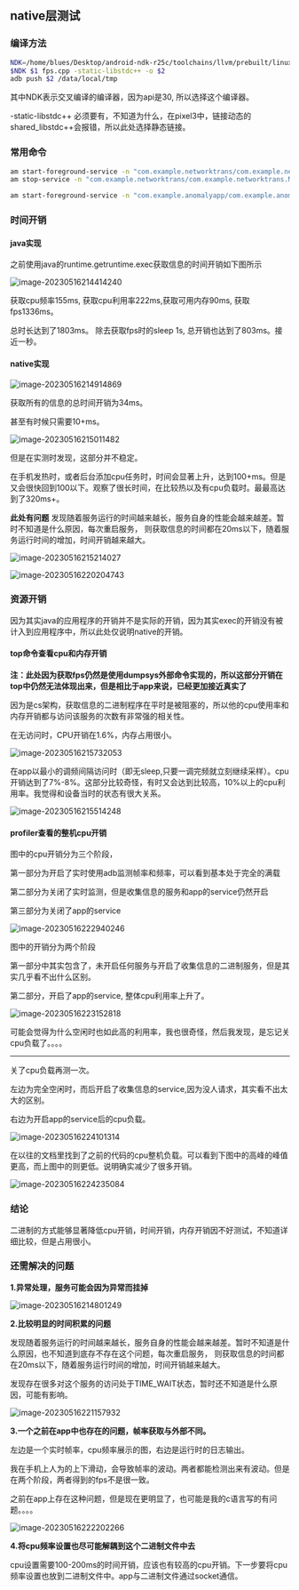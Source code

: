 ## native层测试

### 编译方法

```bash
NDK=/home/blues/Desktop/android-ndk-r25c/toolchains/llvm/prebuilt/linux-x86_64/bin/aarch64-linux-android30-clang++ 
$NDK $1 fps.cpp -static-libstdc++ -o $2
adb push $2 /data/local/tmp
```

其中NDK表示交叉编译的编译器，因为api是30, 所以选择这个编译器。

-static-libstdc++ 必须要有，不知道为什么，在pixel3中，链接动态的shared_libstdc++会报错，所以此处选择静态链接。



### 常用命令

```bash
am start-foreground-service -n "com.example.networktrans/com.example.networktrans.MyService"
am stop-service -n "com.example.networktrans/com.example.networktrans.MyService"

am start-foreground-service -n "com.example.anomalyapp/com.example.anomalyapp.ComputeService"
```



### 时间开销

#### java实现

之前使用java的runtime.getruntime.exec获取信息的时间开销如下图所示

![image-20230516214414240](assets/image-20230516214414240.png)

获取cpu频率155ms, 获取cpu利用率222ms,获取可用内存90ms, 获取fps1336ms。

总时长达到了1803ms。 除去获取fps时的sleep 1s, 总开销也达到了803ms。接近一秒。

#### native实现

![image-20230516214914869](assets/image-20230516214914869.png)

获取所有的信息的总时间开销为34ms。

甚至有时候只需要10+ms。

![image-20230516215011482](assets/image-20230516215011482.png)

但是在实测时发现，这部分并不稳定。

在手机发热时，或者后台添加cpu任务时，时间会显著上升，达到100+ms。但是又会很快回到100以下。观察了很长时间，在比较热以及有cpu负载时。最最高达到了320ms+。

**此处有问题** 发现随着服务运行的时间越来越长，服务自身的性能会越来越差。暂时不知道是什么原因，每次重启服务， 则获取信息的时间都在20ms以下，随着服务运行时间的增加，时间开销越来越大。

![image-20230516215214027](assets/image-20230516215214027.png)

![image-20230516220204743](assets/image-20230516220204743.png)

### 资源开销

因为其实java的应用程序的开销并不是实际的开销，因为其实exec的开销没有被计入到应用程序中，所以此处仅说明native的开销。

#### top命令查看cpu和内存开销

**注：此处因为获取fps仍然是使用dumpsys外部命令实现的，所以这部分开销在top中仍然无法体现出来，但是相比于app来说，已经更加接近真实了**



因为是cs架构，获取信息的二进制程序在平时是被阻塞的，所以他的cpu使用率和内存开销都与访问该服务的次数有非常强的相关性。

在无访问时，CPU开销在1.6%，内存占用很小。

![image-20230516215732053](assets/image-20230516215732053.png)



在app以最小的调频间隔访问时（即无sleep,只要一调完频就立刻继续采样）。cpu开销达到了7%-8%。这部分比较奇怪，有时又会达到比较高，10%以上的cpu利用率。我觉得和设备当时的状态有很大关系。

![image-20230516215514248](assets/image-20230516215514248.png)



#### profiler查看的整机cpu开销

图中的cpu开销分为三个阶段，

第一部分为开启了实时使用adb监测帧率和频率，可以看到基本处于完全的满载

第二部分为关闭了实时监测，但是收集信息的服务和app的service仍然开启

第三部分为关闭了app的service

![image-20230516222940246](assets/image-20230516222940246.png)



图中的开销分为两个阶段

第一部分中其实包含了，未开启任何服务与开启了收集信息的二进制服务，但是其实几乎看不出什么区别。

第二部分，开启了app的service, 整体cpu利用率上升了。

![image-20230516223152818](assets/image-20230516223152818.png)



可能会觉得为什么空闲时也如此高的利用率，我也很奇怪，然后我发现，是忘记关cpu负载了。。。。



--------

关了cpu负载再测一次。

左边为完全空闲时，而后开启了收集信息的service,因为没人请求，其实看不出太大的区别。

右边为开启app的service后的cpu负载。

![image-20230516224101314](assets/image-20230516224101314.png)



在以往的文档里找到了之前的代码的cpu整机负载。可以看到下图中的高峰的峰值更高，而上图中的则更低。说明确实减少了很多开销。

![image-20230516224235084](assets/image-20230516224235084.png)





### 结论

二进制的方式能够显著降低cpu开销，时间开销，内存开销因不好测试，不知道详细比较，但是占用很小。



### 还需解决的问题

**1.异常处理，服务可能会因为异常而挂掉**

![image-20230516214801249](assets/image-20230516214801249.png)



**2.比较明显的时间积累的问题**

发现随着服务运行的时间越来越长，服务自身的性能会越来越差。暂时不知道是什么原因，也不知道到底存不存在这个问题，每次重启服务， 则获取信息的时间都在20ms以下，随着服务运行时间的增加，时间开销越来越大。

发现存在很多对这个服务的访问处于TIME_WAIT状态，暂时还不知道是什么原因，可能有影响。

![image-20230516221157932](assets/image-20230516221157932.png)

**3.一个之前在app中也存在的问题，帧率获取与外部不同。**

左边是一个实时帧率，cpu频率展示的图，右边是运行时的日志输出。

我在手机上人为的上下滑动，会导致帧率的波动。两者都能检测出来有波动。但是在两个阶段，两者得到的fps不是很一致。

之前在app上存在这种问题，但是现在更明显了，也可能是我的c语言写的有问题。。。。

![image-20230516222202266](assets/image-20230516222202266.png)

**4.将cpu频率设置也尽可能解耦到这个二进制文件中去**

cpu设置需要100-200ms的时间开销，应该也有较高的cpu开销。下一步要将cpu频率设置也放到二进制文件中。app与二进制文件通过socket通信。


